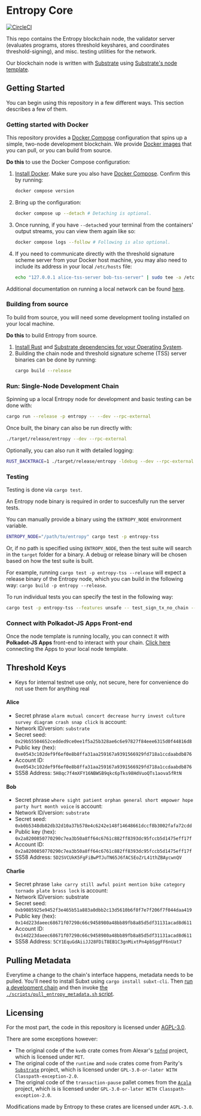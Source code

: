 # Entropy Core

[![CircleCI](https://dl.circleci.com/status-badge/img/gh/entropyxyz/entropy-core/tree/master.svg?style=svg&circle-token=bff4726b78a5f7c7771cb9ee8453cde0b8132d6f)](https://dl.circleci.com/status-badge/redirect/gh/entropyxyz/entropy-core/tree/master)

This repo contains the Entropy blockchain node, the validator server (evaluates programs, stores threshold keyshares, and coordinates threshold-signing), and misc. testing utilities for the network.

Our blockchain node is written with [Substrate](https://substrate.io/) using [Substrate's node template](https://github.com/substrate-developer-hub/substrate-node-template).

## Getting Started

You can begin using this repository in a few different ways. This section describes a few of them.

### Getting started with Docker

This repository provides a [Docker Compose](https://docs.docker.com/compose/) configuration that spins up a simple, two-node development blockchain. We provide [Docker images](https://hub.docker.com/orgs/entropyxyz) that you can pull, or you can build from source.

**Do this** to use the Docker Compose configuration:

1. [Install Docker](https://docs.docker.com/engine/install/). Make sure you also have [Docker Compose](https://docs.docker.com/compose/install/). Confirm this by running:
    ```sh
    docker compose version
    ```
1. Bring up the configuration:
    ```sh
    docker compose up --detach # Detaching is optional.
    ```
1. Once running, if you have `--detach`ed your terminal from the containers' output streams, you can view them again like so:
    ```sh
    docker compose logs --follow # Following is also optional.
    ```
1. If you need to communicate directly with the threshold signature scheme server from your Docker host machine, you may also need to include its address in your local `/etc/hosts` file:
    ```sh
    echo "127.0.0.1	alice-tss-server bob-tss-server" | sudo tee -a /etc/hosts
    ```

Additional documentation on running a local network can be found [here](https://github.com/entropyxyz/meta/wiki/Local-devnet).

### Building from source

To build from source, you will need some development tooling installed on your local machine.

**Do this** to build Entropy from source.

1. [Install Rust](https://www.rust-lang.org/tools/install) and [Substrate dependencies for your Operating System](https://docs.substrate.io/install/).
1. Building the chain node and threshold signature scheme (TSS) server binaries can be done by running:
    ```sh
    cargo build --release
    ```

### Run: Single-Node Development Chain

Spinning up a local Entropy node for development and basic testing can be done with:

```sh
cargo run --release -p entropy -- --dev --rpc-external
```

Once built, the binary can also be run directly with:

```sh
./target/release/entropy --dev --rpc-external
```

Optionally, you can also run it with detailed logging:

```bash
RUST_BACKTRACE=1 ./target/release/entropy -ldebug --dev --rpc-external
```

### Testing

Testing is done via `cargo test`.

An Entropy node binary is required in order to succesfully run the server tests.

You can manually provide a binary using the `ENTROPY_NODE` environment variable.

```sh
ENTROPY_NODE="/path/to/entropy" cargo test -p entropy-tss
```

Or, if no path is specified using `ENTROPY_NODE`, then the test suite will search in the `target`
folder for a binary. A debug or release binary will be chosen based on how the test suite is built.

For example, running `cargo test -p entropy-tss --release` will expect a release binary of the Entropy
node, which you can build in the following way: `cargo build -p entropy --release`.

To run individual tests you can specify the test in the following way:

```sh
cargo test -p entropy-tss --features unsafe -- test_sign_tx_no_chain --nocapture
```

### Connect with Polkadot-JS Apps Front-end

Once the node template is running locally, you can connect it with **Polkadot-JS Apps** front-end
to interact with your chain. [Click here](https://polkadot.js.org/apps/#/explorer?rpc=ws://localhost:9944) connecting the Apps to your local node template.

## Threshold Keys

- Keys for internal testnet use only, not secure, here for convenience do not use them for anything real

#### Alice

* Secret phrase `alarm mutual concert decrease hurry invest culture survey diagram crash snap click` is account:
* Network ID/version: `substrate`
* Secret seed: `0x29b55504652cedded9ce0ee1f5a25b328ae6c6e97827f84eee6315d0f44816d8`
* Public key (hex): `0xe0543c102def9f6ef0e8b8ffa31aa259167a9391566929fd718a1ccdaabdb876`
* Account ID: `0xe0543c102def9f6ef0e8b8ffa31aa259167a9391566929fd718a1ccdaabdb876`
* SS58 Address: `5H8qc7f4mXFY16NBWSB9qkc6pTks98HdVuoQTs1aova5fRtN`

#### Bob

* Secret phrase `where sight patient orphan general short empower hope party hurt month voice` is account:
* Network ID/version: `substrate`
* Secret seed: `0xb0b5348db82db32d10a37b578e4c6242e148f14648661dccf8b3002fafa72cdd`
* Public key (hex): `0x2a8200850770290c7ea3b50a8ff64c6761c882ff8393dc95fccb5d1475eff17f`
* Account ID: `0x2a8200850770290c7ea3b50a8ff64c6761c882ff8393dc95fccb5d1475eff17f`
* SS58 Address: `5D2SVCUkK5FgFiBwPTJuTN65J6fACSEoZrL41thZBAycwnQV`

#### Charlie

* Secret phrase `lake carry still awful point mention bike category tornado plate brass lock` is account:
* Network ID/version: substrate
* Secret seed: `0xb9085925e9452f3e465b51a883a0dbb2c13d5610b6f8f7e7f206f7f044daa419`
* Public key (hex): `0x14d223daeec68671f07298c66c9458980a48bb89fb8a85d5df31131acad8d611`
* Account ID: `0x14d223daeec68671f07298c66c9458980a48bb89fb8a85d5df31131acad8d611`
* SS58 Address: `5CY1EquGdAiiJJ28FDiT8EB1C3gnMixtPn4pbSggFF6nUat7`

## Pulling Metadata

Everytime a change to the chain's interface happens, metadata needs to be pulled. You'll need to install Subxt using `cargo install subxt-cli`. Then [run a development chain](#getting-started-with-docker) and then invoke [the `./scripts/pull_entropy_metadata.sh` script](./scripts/pull_entropy_metadata.sh).

## Licensing

For the most part, the code in this repository is licensed under [AGPL-3.0](./LICENSE).

There are some exceptions however:
- The original code of the `kvdb` crate comes from Alexar's [`tofnd`](https://github.com/axelarnetwork/tofnd) project, which is licensed under
  `MIT`.
- The original code of the `runtime` and `node` crates come from Parity's [`Substrate`](https://github.com/paritytech/polkadot-sdk/tree/master/substrate) project, which
  is licensed under `GPL-3.0-or-later WITH Classpath-exception-2.0`.
- The original code of the `transaction-pause` pallet comes from the [`Acala`](https://github.com/AcalaNetwork/Acala) project, which is
  is licensed under `GPL-3.0-or-later WITH Classpath-exception-2.0`.

Modifications made by Entropy to these crates are licensed under `AGPL-3.0`.
